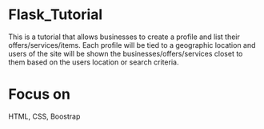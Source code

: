 # Flask_Tutorial
This is a tutorial that allows businesses to create a profile and list their offers/services/items. Each profile will be tied to a geographic location and users of the site will be shown the businesses/offers/services closet to them based on the users location or search criteria.

# Focus on
HTML, CSS, Boostrap
